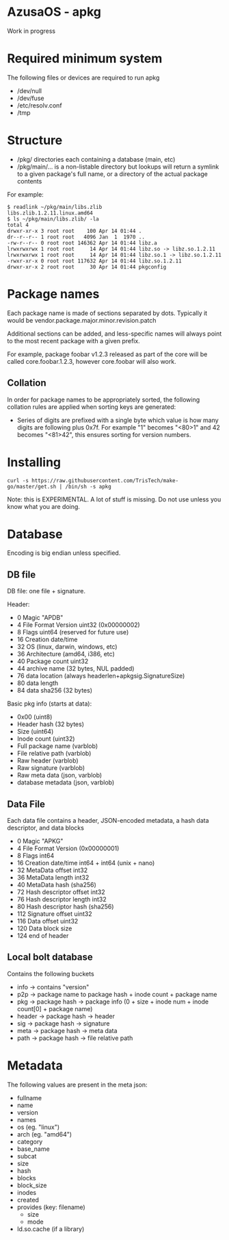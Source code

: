 # AzusaOS - apkg

Work in progress

# Required minimum system

The following files or devices are required to run apkg

* /dev/null
* /dev/fuse
* /etc/resolv.conf
* /tmp

# Structure

* /pkg/ directories each containing a database (main, etc)
 * /pkg/main/... is a non-listable directory but lookups will return a symlink to a given package's full name, or a directory of the actual package contents

For example:

	$ readlink ~/pkg/main/libs.zlib
	libs.zlib.1.2.11.linux.amd64
	$ ls ~/pkg/main/libs.zlib/ -la
	total 4
	drwxr-xr-x 3 root root    100 Apr 14 01:44 .
	dr--r--r-- 1 root root   4096 Jan  1  1970 ..
	-rw-r--r-- 0 root root 146362 Apr 14 01:44 libz.a
	lrwxrwxrwx 1 root root     14 Apr 14 01:44 libz.so -> libz.so.1.2.11
	lrwxrwxrwx 1 root root     14 Apr 14 01:44 libz.so.1 -> libz.so.1.2.11
	-rwxr-xr-x 0 root root 117632 Apr 14 01:44 libz.so.1.2.11
	drwxr-xr-x 2 root root     30 Apr 14 01:44 pkgconfig

# Package names

Each package name is made of sections separated by dots. Typically it would be vendor.package.major.minor.revision.patch

Additional sections can be added, and less-specific names will always point to the most recent package with a given prefix.

For example, package foobar v1.2.3 released as part of the core will be called core.foobar.1.2.3, however core.foobar will also work.

## Collation

In order for package names to be appropriately sorted, the following collation rules are applied when sorting keys are generated:

* Series of digits are prefixed with a single byte which value is how many digits are following plus 0x7f. For example "1" becomes "<80>1" and 42 becomes "<81>42", this ensures sorting for version numbers.

# Installing

	curl -s https://raw.githubusercontent.com/TrisTech/make-go/master/get.sh | /bin/sh -s apkg

Note: this is EXPERIMENTAL. A lot of stuff is missing. Do not use unless you know what you are doing.

# Database

Encoding is big endian unless specified.

## DB file

DB file: one file + signature.

Header:

* 0 Magic "APDB"
* 4 File Format Version uint32 (0x00000002)
* 8 Flags uint64 (reserved for future use)
* 16 Creation date/time
* 32 OS (linux, darwin, windows, etc)
* 36 Architecture (amd64, i386, etc)
* 40 Package count uint32
* 44 archive name (32 bytes, NUL padded)
* 76 data location (always headerlen+apkgsig.SignatureSize)
* 80 data length
* 84 data sha256 (32 bytes)

Basic pkg info (starts at data):

* 0x00 (uint8)
* Header hash (32 bytes)
* Size (uint64)
* Inode count (uint32)
* Full package name (varblob)
* File relative path (varblob)
* Raw header (varblob)
* Raw signature (varblob)
* Raw meta data (json, varblob)
* database metadata (json, varblob)

## Data File

Each data file contains a header, JSON-encoded metadata, a hash data descriptor, and data blocks

* 0 Magic "APKG"
* 4 File Format Version (0x00000001)
* 8 Flags int64
* 16 Creation date/time int64 + int64 (unix + nano)
* 32 MetaData offset int32
* 36 MetaData length int32
* 40 MetaData hash (sha256)
* 72 Hash descriptor offset int32
* 76 Hash descriptor length int32
* 80 Hash descriptor hash (sha256)
* 112 Signature offset uint32
* 116 Data offset uint32
* 120 Data block size
* 124 end of header

## Local bolt database

Contains the following buckets

* info → contains "version"
* p2p → package name to package hash + inode count + package name
* pkg → package hash → package info (0 + size + inode num + inode count[0] + package name)
* header → package hash → header
* sig → package hash → signature
* meta → package hash → meta data
* path → package hash → file relative path

# Metadata

The following values are present in the meta json:

* fullname
* name
* version
* names
* os (eg. "linux")
* arch (eg. "amd64")
* category
* base_name
* subcat
* size
* hash
* blocks
* block_size
* inodes
* created
* provides (key: filename)
  * size
  * mode
* ld.so.cache (if a library)

